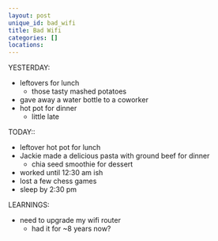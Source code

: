 ```yaml
---
layout: post
unique_id: bad_wifi
title: Bad Wifi
categories: []
locations: 
---
```


YESTERDAY:
* leftovers for lunch
  * those tasty mashed potatoes
* gave away a water bottle to a coworker
* hot pot for dinner
  * little late

TODAY::
* leftover hot pot for lunch
* Jackie made a delicious pasta with ground beef for dinner
  * chia seed smoothie for dessert
* worked until 12:30 am ish
* lost a few chess games
* sleep by 2:30 pm

LEARNINGS:
* need to upgrade my wifi router
  * had it for ~8 years now?
